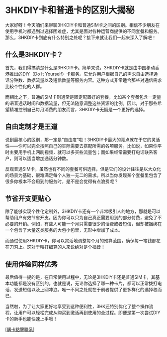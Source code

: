 # 3HKDIY卡和普通卡的区别大揭秘

大家好呀！今天咱们来聊聊3HKDIY卡和普通SIM卡之间的区别。相信不少朋友在使用手机时都遇到过选择困难症，尤其是面对各种运营商提供的不同套餐和服务。那么，3HKDIY卡到底有什么特别之处呢？接下来就让我们一起来深入了解吧！

## 什么是3HKDIY卡？

首先，我们得搞清楚什么是3HKDIY卡。简单来说，3HKDIY卡就是由中国移动香港推出的DIY（Do It Yourself）卡服务。它允许用户根据自己的需求自由选择通话分钟数、数据流量以及短信数量等服务内容。这种方式非常适合那些对通信需求比较个性化的人群。

而相比之下，普通的SIM卡则通常是固定配置好的套餐，比如某个套餐包含一定量的语音通话时间和数据流量，但无法随意调整这些资源的比例。因此，对于那些希望精准控制自己每月消费的朋友而言，3HKDIY卡无疑是一个更好的选择。

## 自由定制才是王道

说到最核心的区别，那一定是“自由度”啦！3HKDIY卡最大的亮点就在于它的灵活性——你可以完全按照自己的实际需要去搭配所需的各项服务。比如说，如果你平时主要用手机上网刷视频，就可以多买些流量包；而如果经常需要打电话联系客户，则可以适当增加通话分钟数。

反观普通SIM卡，虽然也有不同的套餐可供选择，但是它们的设计往往是以大众化的场景为基础，很难满足每个人独一无二的需求。所以当你发现某个套餐里包含了很多你根本不会用到的服务时，是不是会觉得有点浪费呢？

## 节省开支更贴心

除了能够实现个性化定制外，3HKDIY卡还有一个非常吸引人的地方，那就是可以帮助用户有效节省开支。因为你可以只为自己真正需要用到的部分付费，避免了不必要的开销。例如，有些人可能一个月只需要很少的话费或者短信，但却被捆绑在一个包含了大量这类服务的大包小包里，无形中增加了成本。

而通过使用3HKDIY卡，你可以灵活地调整每个月的预算范围，确保每一笔钱都花在刀刃上。这对于精打细算的人来说绝对是个福音！

## 使用体验同样优秀

最后值得一提的是，在日常使用过程中，无论是3HKDIY卡还是普通SIM卡，其基本功能都是没有区别的。也就是说，无论你选择了哪一种卡片，都可以正常拨打电话、发送短信以及上网冲浪。唯一不同之处就在于前者提供了更多样化的选择权而已。

当然啦，为了让大家更好地享受到这种便利性，3HK还特别优化了整个操作流程，让用户可以轻松完成从购买到激活再到使用的全过程。即便是第一次尝试DIY卡的新手也能快速上手哦！

[[購卡點擊聯系](https://t.me/s/esim1088)]